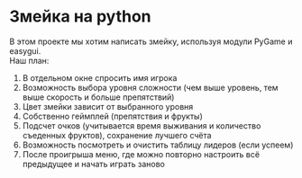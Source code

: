 # Змейка на python
В этом проекте мы хотим написать змейку, используя модули PyGame и easygui.   
Наш план:
1. В отдельном окне спросить имя игрока
2. Возможность выбора уровня сложности (чем выше уровень, тем выше скорость и больше препятствий)
3. Цвет змейки зависит от выбранного уровня
4. Собственно геймплей (препятствия и фрукты)
5. Подсчет очков (учитывается время выживания и количество съеденных фруктов), сохранение лучшего счёта
6. Возможность посмотреть и очистить таблицу лидеров (если успеем)
7. После проигрыша меню, где можно повторно настроить всё предыдущее и начать играть заново
